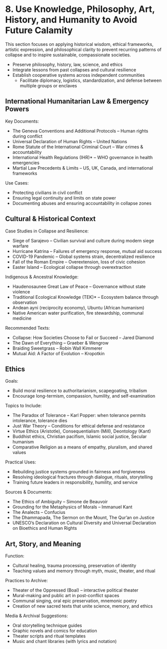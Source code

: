 # 8. Use Knowledge, Philosophy, Art, History, and Humanity to Avoid Future Calamity

This section focuses on applying historical wisdom, ethical frameworks, artistic expression, and philosophical clarity to prevent recurring patterns of collapse and to inspire sustainable, compassionate societies.
* Preserve philosophy, history, law, science, and ethics
* Integrate lessons from past collapses and cultural resilience
* Establish cooperative systems across independent communities
  * Facilitate diplomacy, logistics, standardization, and defense between multiple groups or enclaves


## International Humanitarian Law & Emergency Powers

Key Documents:
* The Geneva Conventions and Additional Protocols – Human rights during conflict
* Universal Declaration of Human Rights – United Nations
* Rome Statute of the International Criminal Court – War crimes & accountability
* International Health Regulations (IHR)* – WHO governance in health emergencies
* Martial Law Precedents & Limits – US, UK, Canada, and international frameworks

Use Cases:
* Protecting civilians in civil conflict
* Ensuring legal continuity and limits on state power
* Documenting abuses and ensuring accountability in collapse zones

## Cultural & Historical Context

Case Studies in Collapse and Resilience:
* Siege of Sarajevo – Civilian survival and culture during modern siege warfare
* Hurricane Katrina – Failures of emergency response, mutual aid success
* COVID-19 Pandemic – Global systems strain, decentralized resilience
* Fall of the Roman Empire – Overextension, loss of civic cohesion
* Easter Island – Ecological collapse through overextraction

Indigenous & Ancestral Knowledge:
* Haudenosaunee Great Law of Peace – Governance without state violence
* Traditional Ecological Knowledge (TEK)* – Ecosystem balance through observation
* Andean ayni (reciprocity economy), Ubuntu (African humanism)
* Native American water purification, fire stewardship, communal medicine

Recommended Texts:
* Collapse: How Societies Choose to Fail or Succeed – Jared Diamond
* The Dawn of Everything – Graeber & Wengrow
* Braiding Sweetgrass – Robin Wall Kimmerer
* Mutual Aid: A Factor of Evolution – Kropotkin

## Ethics

Goals:
* Build moral resilience to authoritarianism, scapegoating, tribalism
* Encourage long-termism, compassion, humility, and self-examination

Topics to Include:
* The Paradox of Tolerance – Karl Popper: when tolerance permits intolerance, tolerance dies
* Just War Theory – Conditions for ethical defense and resistance
* Virtue Ethics (Aristotle), Consequentialism (Mill), Deontology (Kant)
* Buddhist ethics, Christian pacifism, Islamic social justice, Secular humanism
* Comparative Religion as a means of empathy, pluralism, and shared values

Practical Uses:
* Rebuilding justice systems grounded in fairness and forgiveness
* Resolving ideological fractures through dialogue, rituals, storytelling
* Training future leaders in responsibility, humility, and service

Sources & Documents:
* The Ethics of Ambiguity – Simone de Beauvoir
* Grounding for the Metaphysics of Morals – Immanuel Kant
* The Analects – Confucius
* The Dhammapada, The Sermon on the Mount, The Qur’an on Justice
* UNESCO’s Declaration on Cultural Diversity and Universal Declaration on Bioethics and Human Rights

## Art, Story, and Meaning

Function:
* Cultural healing, trauma processing, preservation of identity
* Teaching values and memory through myth, music, theater, and ritual

Practices to Archive:
* Theater of the Oppressed (Boal) – interactive political theater
* Mural-making and public art in post-conflict spaces
* Communal singing, oral epic preservation, mnemonic poetry
* Creation of new sacred texts that unite science, memory, and ethics

Media & Archival Suggestions:
* Oral storytelling technique guides
* Graphic novels and comics for education
* Theater scripts and ritual templates
* Music and chant libraries (with lyrics and notation)
